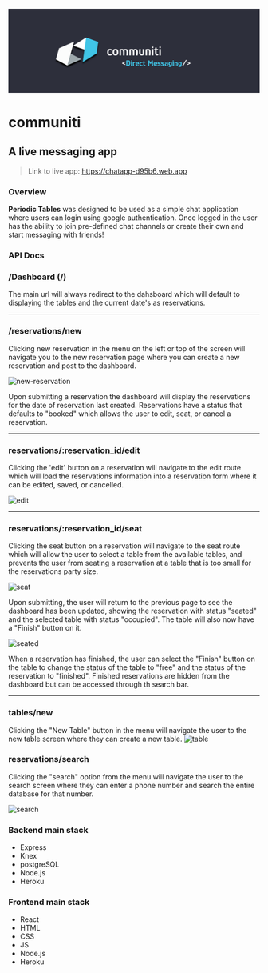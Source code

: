 ![banner](./src/Screenshots/communiti-banner.png)
# communiti
## A live messaging app

> Link to live app: https://chatapp-d95b6.web.app
### Overview

**Periodic Tables** was designed to be used as a simple chat application where users can login using google authentication. Once logged in the user has the ability to join pre-defined chat channels or create their own and start messaging with friends!

### API Docs

### /Dashboard (/)
The main url will always redirect to the dahsboard which will default to displaying the tables and the current date's as reservations. 


<hr>

### /reservations/new
Clicking new reservation in the menu on the left or top of the screen will navigate you to the new reservation page where you can create a new reservation and post to the dashboard. 

![new-reservation](./app-screenshots/NewReservation.png)

Upon submitting a reservation the dashboard will display the reservations for the date of reservation last created. Reservations have a status that defaults to "booked" which allows the user to edit, seat, or cancel a reservation.

<hr>

### reservations/:reservation_id/edit
Clicking the 'edit' button on a reservation will navigate to the edit route which will load the reservations information into a reservation form where it can be edited, saved, or cancelled. 

![edit](./app-screenshots/EditReservation.png)

<hr>

### reservations/:reservation_id/seat
Clicking the seat button on a reservation will navigate to the seat route which will allow the user to select a table from the available tables, and prevents the user from seating a reservation at a table that is too small for the reservations party size. 

![seat](./app-screenshots/seat.png)

Upon submitting, the user will return to the previous page to see the dashboard has been updated, showing the reservation with status "seated" and the selected table with status "occupied". The table will also now have a "Finish" button on it. 

![seated](./app-screenshots/seated.png)

When a reservation has finished, the user can select the "Finish" button on the table to change the status of the table to "free" and the status of the reservation to "finished". Finished reservations are hidden from the dashboard but can be accessed through th search bar. 


<hr>

### tables/new

Clicking the "New Table" button in the menu will navigate the user to the new table screen where they can create a new table. 
![table](./app-screenshots/NewTable.png)

### reservations/search

Clicking the "search" option from the menu will navigate the user to the search screen where they can enter a phone number and search the entire database for that number. 

![search](./app-screenshots/Search.png)


### Backend main stack
- Express
- Knex 
- postgreSQL
- Node.js
-  Heroku

### Frontend main stack
- React 
- HTML
- CSS
- JS
- Node.js
- Heroku


